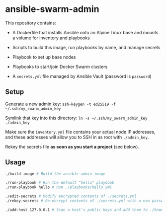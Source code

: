 # ansible-swarm-admin

This repository contains:
  - A Dockerfile that installs Ansible onto an Alpine Linux base and mounts a volume for inventory and playbooks

  - Scripts to build this image, run playbooks by name, and manage secrets

  - Playbook to set up base nodes

  - Playbooks to start/join Docker Swarm clusters

  - A `secrets.yml` file managed by Ansible Vault (password is `password`)

## Setup

Generate a new admin key: `ssh-keygen -t ed25519 -f ~/.ssh/my_swarm_admin_key`

Symlink that key into this directory: `ln -s ~/.ssh/my_swarm_admin_key ./admin_key`

Make sure the `inventory.yml` file contains your actual node IP addresses, and these addresses will allow you to SSH in as root with `./admin_key`.

Rekey the secrets file **as soon as you start a project** (see below).

## Usage

```sh
./build-image # Build the ansible-admin image

./run-playbook # Run the default "hello" playbook
./run-playbook hello # Run ./playbooks/hello.yml

./edit-secrets # Modify encrypted contents of ./secrets.yml
./rekey-secrets # Re-encrypt contents of ./secrets.yml with a new password

./add-host 127.0.0.1 # Scan a host's public keys and add them to ./known_hosts (to avoid being prompted during SSH authentication)
```

